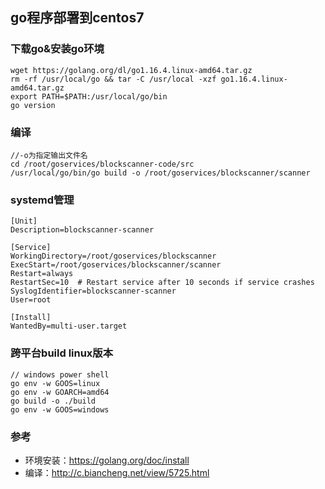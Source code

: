 ## go程序部署到centos7
### 下载go&安装go环境
    wget https://golang.org/dl/go1.16.4.linux-amd64.tar.gz
    rm -rf /usr/local/go && tar -C /usr/local -xzf go1.16.4.linux-amd64.tar.gz
    export PATH=$PATH:/usr/local/go/bin
    go version
### 编译
    //-o为指定输出文件名
    cd /root/goservices/blockscanner-code/src
    /usr/local/go/bin/go build -o /root/goservices/blockscanner/scanner

### systemd管理
    [Unit]	
    Description=blockscanner-scanner

    [Service]	
    WorkingDirectory=/root/goservices/blockscanner
    ExecStart=/root/goservices/blockscanner/scanner
    Restart=always	
    RestartSec=10  # Restart service after 10 seconds if service crashes	
    SyslogIdentifier=blockscanner-scanner	
    User=root 	

    [Install]	
    WantedBy=multi-user.target

### 跨平台build linux版本
    // windows power shell
    go env -w GOOS=linux
    go env -w GOARCH=amd64
    go build -o ./build
    go env -w GOOS=windows

### 参考
- 环境安装：https://golang.org/doc/install
- 编译：http://c.biancheng.net/view/5725.html
